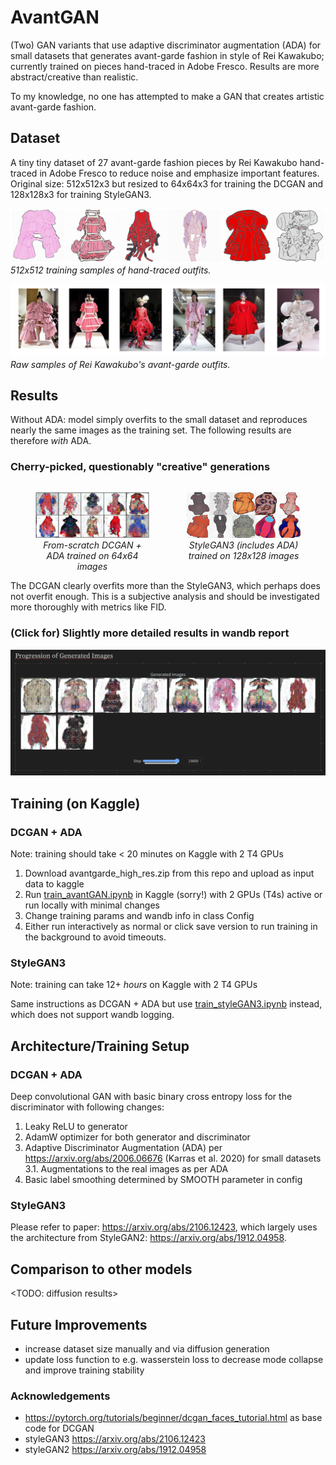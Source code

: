 # AvantGAN
(Two) GAN variants that use adaptive discriminator augmentation (ADA) for small datasets that generates avant-garde fashion in style of Rei Kawakubo; currently trained on pieces hand-traced in Adobe Fresco. Results are more abstract/creative than realistic.

To my knowledge, no one has attempted to make a GAN that creates artistic avant-garde fashion.

## Dataset
A tiny tiny dataset of 27 avant-garde fashion pieces by Rei Kawakubo hand-traced in Adobe Fresco to reduce noise and emphasize important features. Original size: 512x512x3 but resized to 64x64x3 for training the DCGAN and 128x128x3 for training StyleGAN3.

![Alt_text](images/drawing_sample.png)
*512x512 training samples of hand-traced outfits.*

![Alt_text](images/source_sample.png)
*Raw samples of Rei Kawakubo's avant-garde outfits.*

## Results
Without ADA: model simply overfits to the small dataset and reproduces nearly the same images as the training set. The following results are therefore *with* ADA.

### Cherry-picked, questionably "creative" generations
<div style="display: flex; justify-content: center; width: 100%; margin: 0 auto;">
    <figure style="flex: 1; margin-right: 20px; text-align: center;">
        <img src="images/cherry_picked_creative.png" alt="Alt_text" style="width: 100%; height: auto;" />
        <figcaption><em>From-scratch DCGAN + ADA trained on 64x64 images</em></figcaption>
    </figure>
    <figure style="flex: 1; text-align: center;">
        <img src="images/stylegan3_samples.png" alt="Alt_text" style="width: 100%; height: auto;" />
        <figcaption><em>StyleGAN3 (includes ADA) trained on 128x128 images</em></figcaption>
    </figure>
</div>
The DCGAN clearly overfits more than the StyleGAN3, which perhaps does not overfit enough. This is a subjective analysis and should be investigated more thoroughly with metrics like FID.


### (Click for) Slightly more detailed results in wandb report
[![My Screenshot](images/wandb_report_screenshot.png)](https://wandb.ai/elles/avantGAN/reports/DCGAN--Vmlldzo4Mzc3MDAx)

## Training (on Kaggle)
### DCGAN + ADA
Note: training should take < 20 minutes on Kaggle with 2 T4 GPUs

1. Download avantgarde_high_res.zip from this repo and upload as input data to kaggle
2. Run [train_avantGAN.ipynb](./notebooks/train_avantGAN.ipynb) in Kaggle (sorry!) with 2 GPUs (T4s) active or run locally with minimal changes
2. Change training params and wandb info in class Config
3. Either run interactively as normal or click save version to run training in the background to avoid timeouts.

### StyleGAN3
Note: training can take 12+ *hours* on Kaggle with 2 T4 GPUs

Same instructions as DCGAN + ADA but use [train_styleGAN3.ipynb](./notebooks/train_styleGAN3.ipynb) instead, which does not support wandb logging.


## Architecture/Training Setup
### DCGAN + ADA
Deep convolutional GAN with basic binary cross entropy loss for the discriminator with following changes:
1. Leaky ReLU to generator
2. AdamW optimizer for both generator and discriminator
3. Adaptive Discriminator Augmentation (ADA) per https://arxiv.org/abs/2006.06676 (Karras et al. 2020) for small datasets  
    3.1. Augmentations to the real images as per ADA
4. Basic label smoothing determined by SMOOTH parameter in config

### StyleGAN3
Please refer to paper: https://arxiv.org/abs/2106.12423, which largely uses the architecture from StyleGAN2: https://arxiv.org/abs/1912.04958.


## Comparison to other models
<TODO: diffusion results>

## Future Improvements
* increase dataset size manually and via diffusion generation
* update loss function to e.g. wasserstein loss to decrease mode collapse and improve training stability

### Acknowledgements
* https://pytorch.org/tutorials/beginner/dcgan_faces_tutorial.html as base code for DCGAN
* styleGAN3 https://arxiv.org/abs/2106.12423  
* styleGAN2 https://arxiv.org/abs/1912.04958  

